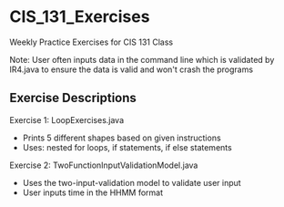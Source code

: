 # CIS_131_Exercises

Weekly Practice Exercises for CIS 131 Class


Note: User often inputs data in the command line which is validated by IR4.java to ensure the data is valid and won't crash the programs

## Exercise Descriptions
Exercise 1: LoopExercises.java
   - Prints 5 different shapes based on given instructions
   - Uses: nested for loops, if statements, if else statements

Exercise 2: TwoFunctionInputValidationModel.java
 - Uses the two-input-validation model to validate user input
 - User inputs time in the HHMM format